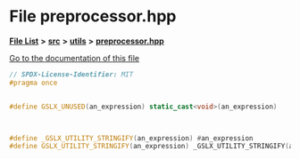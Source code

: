 

# File preprocessor.hpp

[**File List**](files.md) **>** [**src**](dir_68267d1309a1af8e8297ef4c3efbcdba.md) **>** [**utils**](dir_313caf1132e152dd9b58bea13a4052ca.md) **>** [**preprocessor.hpp**](preprocessor_8hpp.md)

[Go to the documentation of this file](preprocessor_8hpp.md)


```C++
// SPDX-License-Identifier: MIT
#pragma once


#define GSLX_UNUSED(an_expression) static_cast<void>(an_expression)



#define _GSLX_UTILITY_STRINGIFY(an_expression) #an_expression
#define GSLX_UTILITY_STRINGIFY(an_expression) _GSLX_UTILITY_STRINGIFY(an_expression)
```



